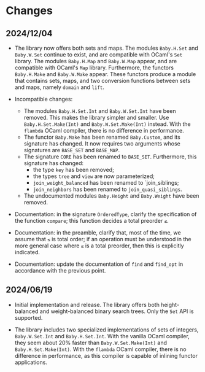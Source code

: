 # Changes

## 2024/12/04

* The library now offers both sets and maps.
  The modules `Baby.H.Set` and `Baby.W.Set` continue to exist,
    and are compatible with OCaml's `Set` library.
  The modules `Baby.H.Map` and `Baby.W.Map` appear,
    and are compatible with OCaml's `Map` library.
  Furthermore,
  the functors `Baby.H.Make` and `Baby.W.Make` appear.
  These functors produce a module that contains sets, maps,
  and two conversion functions between sets and maps,
  namely `domain` and `lift`.

* Incompatible changes:
  + The modules `Baby.H.Set.Int` and `Baby.W.Set.Int` have been removed.
    This makes the library simpler and smaller.
    Use `Baby.H.Set.Make(Int)` and `Baby.W.Set.Make(Int)` instead.
    With the `flambda` OCaml compiler, there is no difference in performance.
  + The functor `Baby.Make` has been renamed `Baby.Custom`,
    and its signature has changed. It now requires two
    arguments whose signatures are `BASE_SET` and `BASE_MAP`.
  + The signature `CORE` has been renamed to `BASE_SET`.
    Furthermore, this signature has changed:
    - the type `key` has been removed;
    - the types `tree` and `view` are now parameterized;
    - `join_weight_balanced` has been renamed to `join_siblings;
    - `join_neighbors` has been renamed to `join_quasi_siblings`.
  + The undocumented modules `Baby.Height` and `Baby.Weight` have been removed.

* Documentation: in the signature `OrderedType`, clarify the specification
  of the function `compare`; this function decides a total preorder `≤`.

* Documentation: in the preamble, clarify that, most of the time, we assume
  that `≤` is total order; if an operation must be understood in the more
  general case where `≤` is a total preorder, then this is explicitly
  indicated.

* Documentation: update the documentation of `find` and `find_opt`
  in accordance with the previous point.

## 2024/06/19

* Initial implementation and release. The library offers both height-balanced
  and weight-balanced binary search trees. Only the `Set` API is supported.

* The library includes two specialized implementations of sets of integers,
  `Baby.W.Set.Int` and `Baby.H.Set.Int`. With the vanilla OCaml compiler,
  they seem about 20% faster than `Baby.W.Set.Make(Int)` and
  `Baby.H.Set.Make(Int)`. With the `flambda` OCaml compiler, there is no
  difference in performance, as this compiler is capable of inlining functor
  applications.
